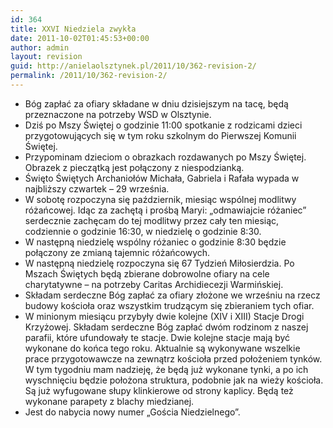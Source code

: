```yaml
---
id: 364
title: XXVI Niedziela zwykła
date: 2011-10-02T01:45:53+00:00
author: admin
layout: revision
guid: http://anielaolsztynek.pl/2011/10/362-revision-2/
permalink: /2011/10/362-revision-2/
---
```

  * Bóg zapłać za ofiary składane w dniu dzisiejszym na tacę, będą przeznaczone na potrzeby WSD w Olsztynie.
  * Dziś po Mszy Świętej o godzinie 11:00 spotkanie z rodzicami dzieci przygotowujących się w tym roku szkolnym do Pierwszej Komunii Świętej.
  * Przypominam dzieciom o obrazkach rozdawanych po Mszy Świętej. Obrazek z pieczątką jest połączony z niespodzianką.
  * Święto Świętych Archaniołów Michała, Gabriela i Rafała wypada w najbliższy czwartek &#8211; 29 września.
  * W sobotę rozpoczyna się październik, miesiąc wspólnej modlitwy różańcowej. Idąc za zachętą i prośbą Maryi: &#8222;odmawiajcie różaniec&#8221; serdecznie zachęcam do tej modlitwy przez cały ten miesiąc, codziennie o godzinie 16:30, w niedzielę o godzinie 8:30.
  * W następną niedzielę wspólny różaniec o godzinie 8:30 będzie połączony ze zmianą tajemnic różańcowych.
  * W następną niedzielę rozpoczyna się 67 Tydzień Miłosierdzia. Po Mszach Świętych będą zbierane dobrowolne ofiary na cele charytatywne &#8211; na potrzeby Caritas Archidiecezji Warmińskiej.
  * Składam serdeczne Bóg zapłać za ofiary złożone we wrześniu na rzecz budowy kościoła oraz wszystkim trudzącym się zbieraniem tych ofiar.
  * W minionym miesiącu przybyły dwie kolejne (XIV i XIII) Stacje Drogi Krzyżowej. Składam serdeczne Bóg zapłać dwóm rodzinom z naszej parafii, które ufundowały te stacje. Dwie kolejne stacje mają być wykonane do końca tego roku. Aktualnie są wykonywane wszelkie prace przygotowawcze na zewnątrz kościoła przed położeniem tynków. W tym tygodniu mam nadzieję, że będą już wykonane tynki, a po ich wyschnięciu będzie położona struktura, podobnie jak na wieży kościoła. Są już wyfugowane słupy klinkierowe od strony kaplicy. Będą też wykonane parapety z blachy miedzianej.
  * Jest do nabycia nowy numer &#8222;Gościa Niedzielnego&#8221;.